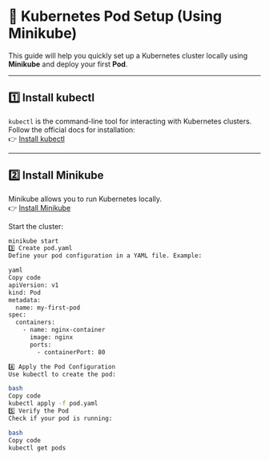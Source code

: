 # 🚀 Kubernetes Pod Setup (Using Minikube)

This guide will help you quickly set up a Kubernetes cluster locally using **Minikube** and deploy your first **Pod**.

---

## 1️⃣ Install kubectl

`kubectl` is the command-line tool for interacting with Kubernetes clusters.  
Follow the official docs for installation:  
👉 [Install kubectl](https://kubernetes.io/docs/tasks/tools/install-kubectl/)

---

## 2️⃣ Install Minikube

Minikube allows you to run Kubernetes locally.  
👉 [Install Minikube](https://minikube.sigs.k8s.io/docs/start/)

Start the cluster:
```bash
minikube start
3️⃣ Create pod.yaml
Define your pod configuration in a YAML file. Example:

yaml
Copy code
apiVersion: v1
kind: Pod
metadata:
  name: my-first-pod
spec:
  containers:
    - name: nginx-container
      image: nginx
      ports:
        - containerPort: 80

4️⃣ Apply the Pod Configuration
Use kubectl to create the pod:

bash
Copy code
kubectl apply -f pod.yaml
5️⃣ Verify the Pod
Check if your pod is running:

bash
Copy code
kubectl get pods


